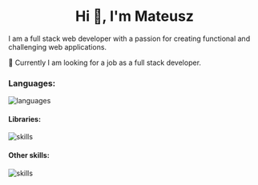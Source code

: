 <h1 align="center">Hi 👋, I'm Mateusz</h1>

I am a full stack web developer with a passion for creating functional and challenging web applications. 

🔭 Currently I am looking for a job as a full stack developer.

<h3>Languages:</h3>
<img src="https://github-profile-skills-one.vercel.app/skill?margin-w=10&theme=gitdimmed&skills=https://raw.githubusercontent.com/atakowiec/atakowiec/main/main-skills.json" alt="languages">
<h4>Libraries:</h4>
<img src="https://github-profile-skills-one.vercel.app/skill?margin-w=10&theme=gitdimmed&skills=https://raw.githubusercontent.com/atakowiec/atakowiec/main/libraries.json" alt="skills">
<h4>Other skills:</h4>
<img src="https://github-profile-skills-one.vercel.app/skill?margin-w=10&theme=gitdimmed&skills=https://raw.githubusercontent.com/atakowiec/atakowiec/main/other-skills.json" alt="skills">
